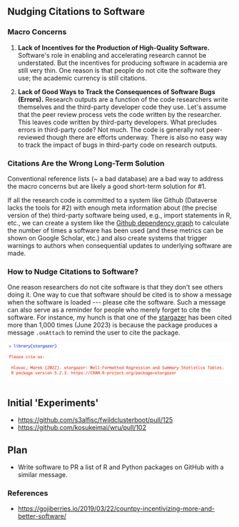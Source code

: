 ## Nudging Citations to Software

### Macro Concerns

1. **Lack of Incentives for the Production of High-Quality Software.** Software's role in enabling and accelerating research cannot be understated. But the incentives for producing software in academia are still very thin. One reason is that people do not cite the software they use; the academic currency is still citations.

2. **Lack of Good Ways to Track the Consequences of Software Bugs (Errors).** Research outputs are a function of the code researchers write themselves and the third-party developer code they use. Let's assume that the peer review process vets the code written by the researcher. This leaves code written by third-party developers. What precludes errors in third-party code? Not much. The code is generally not peer-reviewed though there are efforts underway. There is also no easy way to track the impact of bugs in third-party code on research outputs.

### Citations Are the Wrong Long-Term Solution

Conventional reference lists (~ a bad database) are a bad way to address the macro concerns but are likely a good short-term solution for #1. 

If all the research code is committed to a system like Github (Dataverse lacks the tools for #2) with enough meta information about (the precise version of the) third-party software being used, e.g., import statements in R, etc., we can create a system like the [Github dependency graph](https://docs.github.com/en/rest/dependency-graph?apiVersion=2022-11-28) to calculate the number of times a software has been used (and these metrics can be shown on Google Scholar, etc.) and also create systems that trigger warnings to authors when consequential updates to underlying software are made.

### How to Nudge Citations to Software?

One reason researchers do not cite software is that they don't see others doing it. One way to cue that software should be cited is to show a message when the software is loaded --- please cite the software. Such a message can also serve as a reminder for people who merely forget to cite the software. For instance, my hunch is that one of the [stargazer](https://scholar.google.com/citations?user=jRCc4kMAAAAJ&hl=en) has been cited more than 1,000 times (June 2023) is because the package produces a message `.onAttach` to remind the user to cite the package. 


<img src = "stargazer.png">

## Initial 'Experiments'

* https://github.com/s3alfisc/fwildclusterboot/pull/125
* https://github.com/kosukeimai/wru/pull/102

## Plan

* Write software to PR a list of R and Python packages on GitHub with a similar message.

### References

* https://gojiberries.io/2019/03/22/countpy-incentivizing-more-and-better-software/
